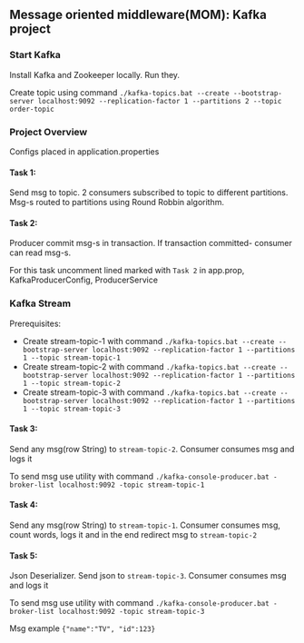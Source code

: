## Message oriented middleware(MOM): Kafka project

### Start Kafka

Install Kafka and Zookeeper locally. Run they.

Create topic using command `./kafka-topics.bat --create --bootstrap-server localhost:9092 --replication-factor 1 --partitions 2 --topic order-topic`

### Project Overview

Configs placed in application.properties

#### Task 1:

Send msg to topic. 2 consumers subscribed to topic to different partitions. Msg-s routed to partitions using Round Robbin algorithm.

#### Task 2:

Producer commit msg-s in transaction. If transaction committed- consumer can read msg-s.

For this task uncomment lined marked with `Task 2` in app.prop, KafkaProducerConfig, ProducerService

### Kafka Stream

Prerequisites:

- Create stream-topic-1 with command `./kafka-topics.bat --create --bootstrap-server localhost:9092 --replication-factor 1 --partitions 1 --topic stream-topic-1`
- Create stream-topic-2 with command `./kafka-topics.bat --create --bootstrap-server localhost:9092 --replication-factor 1 --partitions 1 --topic stream-topic-2`
- Create stream-topic-3 with command `./kafka-topics.bat --create --bootstrap-server localhost:9092 --replication-factor 1 --partitions 1 --topic stream-topic-3`

#### Task 3:

Send any msg(row String) to `stream-topic-2`. Consumer consumes msg and logs it

To send msg use utility with command `./kafka-console-producer.bat -broker-list localhost:9092 -topic stream-topic-1`

#### Task 4:

Send any msg(row String) to `stream-topic-1`. Consumer consumes msg, count words, logs it and in the end redirect msg to `stream-topic-2`

#### Task 5:

Json Deserializer. Send json to `stream-topic-3`. Consumer consumes msg and logs it

To send msg use utility with command `./kafka-console-producer.bat -broker-list localhost:9092 -topic stream-topic-3`

Msg example `{"name":"TV", "id":123}`

